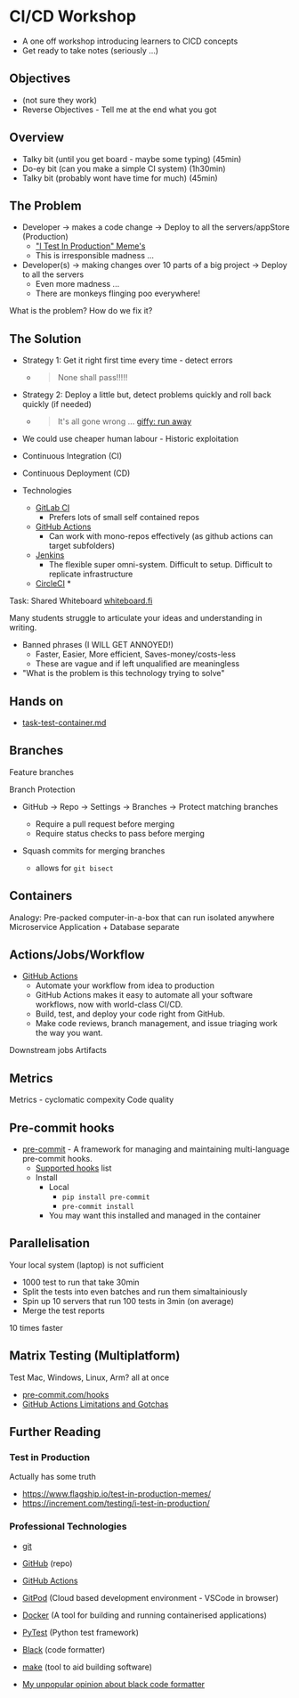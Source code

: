 CI/CD Workshop
==============

* A one off workshop introducing learners to CICD concepts
* Get ready to take notes (seriously ...)


Objectives
----------

* (not sure they work)
* Reverse Objectives - Tell me at the end what you got


Overview
--------

* Talky bit (until you get board - maybe some typing) (45min)
* Do-ey bit (can you make a simple CI system) (1h30min)
* Talky bit (probably wont have time for much) (45min)


The Problem
-----------

* Developer -> makes a code change -> Deploy to all the servers/appStore (Production)
    * ["I Test In Production" Meme's](https://www.google.com/search?tbm=isch&q=i+test+in+production)
    * This is irresponsible madness ...
* Developer(s) -> making changes over 10 parts of a big project -> Deploy to all the servers
    * Even more madness ... 
    * There are monkeys flinging poo everywhere!

What is the problem? How do we fix it?



The Solution
------------

* Strategy 1: Get it right first time every time - detect errors
    * > None shall pass!!!!!
* Strategy 2: Deploy a little but, detect problems quickly and roll back quickly (if needed)
    * > It's all gone wrong ... [giffy: run away](https://giphy.com/explore/run-away)


* We could use cheaper human labour - Historic exploitation


* Continuous Integration (CI)
* Continuous Deployment (CD)


* Technologies
    * [GitLab CI](https://docs.gitlab.com/ee/ci/)
        * Prefers lots of small self contained repos
    * [GitHub Actions](https://github.com/features/actions)
        * Can work with mono-repos effectively (as github actions can target subfolders)
    * [Jenkins](https://www.jenkins.io/)
        * The flexible super omni-system. Difficult to setup. Difficult to replicate infrastructure
    * [CircleCI](https://circleci.com/)
        * 


Task:
Shared Whiteboard [whiteboard.fi](https://whiteboard.fi)

Many students struggle to articulate your ideas and understanding in writing.

* Banned phrases (I WILL GET ANNOYED!)
    * Faster, Easier, More efficient, Saves-money/costs-less
    * These are vague and if left unqualified are meaningless
* "What is the problem is this technology trying to solve"


Hands on
--------

* [task-test-container.md](task-test-container.md)



Branches
--------

Feature branches

Branch Protection

* GitHub -> Repo -> Settings -> Branches -> Protect matching branches
    * Require a pull request before merging 
    * Require status checks to pass before merging 

* Squash commits for merging branches
    * allows for `git bisect`


Containers
----------

Analogy: Pre-packed computer-in-a-box that can run isolated anywhere
Microservice
Application + Database separate


Actions/Jobs/Workflow
-------

* [GitHub Actions](https://github.com/features/actions)
    * Automate your workflow from idea to production
    * GitHub Actions makes it easy to automate all your software workflows, now with world-class CI/CD. 
    * Build, test, and deploy your code right from GitHub. 
    * Make code reviews, branch management, and issue triaging work the way you want.

Downstream jobs
Artifacts


Metrics
-------

Metrics - cyclomatic compexity
Code quality


Pre-commit hooks
----------------

* [pre-commit](https://pre-commit.com/) -  A framework for managing and maintaining multi-language pre-commit hooks. 
    * [Supported hooks](https://pre-commit.com/hooks.html) list
    * Install
        * Local
            * `pip install pre-commit`
            * `pre-commit install`
        * You may want this installed and managed in the container


Parallelisation
---------------

Your local system (laptop) is not sufficient

* 1000 test to run that take 30min
* Split the tests into even batches and run them simaltainiously
* Spin up 10 servers that run 100 tests in 3min (on average)
* Merge the test reports

10 times faster



Matrix Testing (Multiplatform)
--------------

Test Mac, Windows, Linux, Arm? all at once




* [pre-commit.com/hooks](https://pre-commit.com/hooks.html)
* [GitHub Actions Limitations and Gotchas](https://www.cbui.dev/github-actions-limitations-and-gotchas/)




Further Reading
---------------

### Test in Production
Actually has some truth
* https://www.flagship.io/test-in-production-memes/
* https://increment.com/testing/i-test-in-production/


### Professional Technologies
* [git](https://git-scm.com/)
* [GitHub](https://github.com) (repo)
* [GitHub Actions](https://github.com/features/actions)
* [GitPod](https://www.gitpod.io) (Cloud based development environment - VSCode in browser)
* [Docker](https://www.docker.com/) (A tool for building and running containerised applications)
* [PyTest](https://pytest.org/) (Python test framework)
* [Black](https://github.com/psf/black#readme) (code formatter)
* [make](https://www.gnu.org/software/make/manual/make.html) (tool to aid building software)


* [My unpopular opinion about black code formatter](https://luminousmen.com/post/my-unpopular-opinion-about-black-code-formatter)
